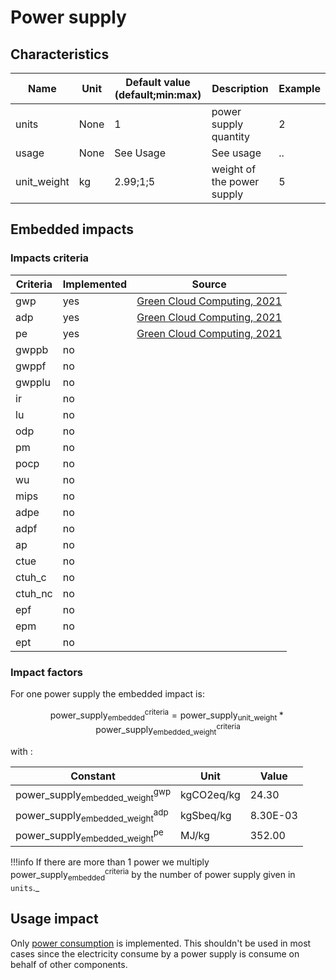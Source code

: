 # Power supply

## Characteristics

| Name               | Unit | Default value (default;min:max) | Description                 | Example |
|--------------------|------|---------------------------------|-----------------------------|---------|
| units              | None | 1                               | power supply quantity       | 2       |
| usage              | None | See Usage                       | See usage                   | ..      |
| unit_weight        | kg   | 2.99;1;5                        | weight of the power supply  | 5       |

## Embedded impacts

### Impacts criteria

| Criteria | Implemented | Source                                                                                                                                                         | 
|----------|-------------|----------------------------------------------------------------------------------------------------------------------------------------------------------------|
| gwp      | yes         | [Green Cloud Computing, 2021](https://www.umweltbundesamt.de/sites/default/files/medien/5750/publikationen/2021-06-17_texte_94-2021_green-cloud-computing.pdf) |
| adp      | yes         | [Green Cloud Computing, 2021](https://www.umweltbundesamt.de/sites/default/files/medien/5750/publikationen/2021-06-17_texte_94-2021_green-cloud-computing.pdf) |
| pe       | yes         | [Green Cloud Computing, 2021](https://www.umweltbundesamt.de/sites/default/files/medien/5750/publikationen/2021-06-17_texte_94-2021_green-cloud-computing.pdf) |
| gwppb    | no          |                                                                                                                                                                |
| gwppf    | no          |                                                                                                                                                                |
| gwpplu   | no          |                                                                                                                                                                |
| ir       | no          |                                                                                                                                                                |
| lu       | no          |                                                                                                                                                                |
| odp      | no          |                                                                                                                                                                |
| pm       | no          |                                                                                                                                                                |
| pocp     | no          |                                                                                                                                                                |
| wu       | no          |                                                                                                                                                                |
| mips     | no          |                                                                                                                                                                |
| adpe     | no          |                                                                                                                                                                |
| adpf     | no          |                                                                                                                                                                |
| ap       | no          |                                                                                                                                                                |
| ctue     | no          |                                                                                                                                                                |
| ctuh_c   | no          |                                                                                                                                                                |
| ctuh_nc  | no          |                                                                                                                                                                |
| epf      | no          |                                                                                                                                                                |
| epm      | no          |                                                                                                                                                                |
| ept      | no          |                                                                                                                                                                |

### Impact factors

For one power supply the embedded impact is:

$$
\text{power_supply}_\text{embedded}^\text{criteria} = \text{power_supply}_\text{unit_weight} * \text{power_supply}_
\text{embedded_weight}^\text{criteria}
$$

with :

| Constant                                                 | Unit       | Value    |
|----------------------------------------------------------|------------|----------|
| $\text{power_supply}_\text{embedded_weight}^\text{gwp}$  | kgCO2eq/kg | 24.30    |
| $\text{power_supply}_\text{embedded_weight}^\text{adp}$  | kgSbeq/kg  | 8.30E-03 |
| $\text{power_supply}_\text{embedded_weight}^\text{pe}$   | MJ/kg      | 352.00   |

!!!info
    If there are more than 1 power we multiply $\text{power_supply}_\text{embedded}^\text{criteria}$ by the number of power supply given in `units`._

## Usage impact

Only [power consumption](../usage/elec_conso.md) is implemented.
This shouldn't be used in most cases since the electricity consume by a power supply is consume on behalf of other
components.